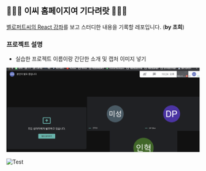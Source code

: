 ## 🧚🏻‍♀️ 이씨 홈페이지여 기다려랏 🧚🏻‍♀️

[벨로퍼트씨의 React 강좌](https://velopert.com/reactjs-tutorials)를 보고 스터디한 내용을 기록할 레포입니다. (__by 초희__)

### 프로젝트 설명

* 실습한 프로젝트 이름이랑 간단한 소개 및 캡처 이미지 넣기

![테스트이미지](./Chohee/Image/Test.png)

<img width="1438" alt="Test" src="https://user-images.githubusercontent.com/31889335/101024340-4f42d780-35b7-11eb-8d62-fc3915f083dc.png">
